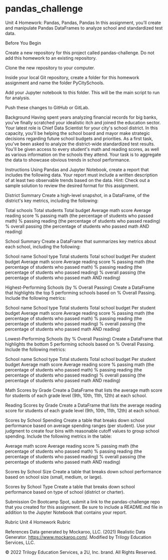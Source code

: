# pandas_challenge
Unit 4 Homework: Pandas, Pandas, Pandas
In this assignment, you’ll create and manipulate Pandas DataFrames to analyze school and standardized test data.

Before You Begin


Create a new repository for this project called pandas-challenge. Do not add this homework to an existing repository.


Clone the new repository to your computer.


Inside your local Git repository, create a folder for this homework assignment and name the folder PyCitySchools.


Add your Jupyter notebook to this folder. This will be the main script to run for analysis.


Push these changes to GitHub or GitLab.



Background
Having spent years analyzing financial records for big banks, you've finally scratched your idealistic itch and joined the education sector. Your latest role is Chief Data Scientist for your city's school district. In this capacity, you'll be helping the school board and mayor make strategic decisions regarding future school budgets and priorities.
As a first task, you've been asked to analyze the district-wide standardized test results. You'll be given access to every student's math and reading scores, as well as various information on the schools they attend. Your task is to aggregate the data to showcase obvious trends in school performance.

Instructions
Using Pandas and Jupyter Notebook, create a report that includes the following data. Your report must include a written description of at least two observable trends based on the data.
Hint: Check out a sample solution to review the desired format for this assignment.

District Summary
Create a high-level snapshot, in a DataFrame, of the district's key metrics, including the following:

Total schools
Total students
Total budget
Average math score
Average reading score
% passing math (the percentage of students who passed math)
% passing reading (the percentage of students who passed reading)
% overall passing (the percentage of students who passed math AND reading)


School Summary
Create a DataFrame that summarizes key metrics about each school, including the following:

School name
School type
Total students
Total school budget
Per student budget
Average math score
Average reading score
% passing math (the percentage of students who passed math)
% passing reading (the percentage of students who passed reading)
% overall passing (the percentage of students who passed math AND reading)


Highest-Performing Schools (by % Overall Passing)
Create a DataFrame that highlights the top 5 performing schools based on % Overall Passing. Include the following metrics:

School name
School type
Total students
Total school budget
Per student budget
Average math score
Average reading score
% passing math (the percentage of students who passed math)
% passing reading (the percentage of students who passed reading)
% overall passing (the percentage of students who passed math AND reading)


Lowest-Performing Schools (by % Overall Passing)
Create a DataFrame that highlights the bottom 5 performing schools based on % Overall Passing. Include the following metrics:

School name
School type
Total students
Total school budget
Per student budget
Average math score
Average reading score
% passing math (the percentage of students who passed math)
% passing reading (the percentage of students who passed reading)
% overall passing (the percentage of students who passed math AND reading)


Math Scores by Grade
Create a DataFrame that lists the average math score for students of each grade level (9th, 10th, 11th, 12th) at each school.

Reading Scores by Grade
Create a DataFrame that lists the average reading score for students of each grade level (9th, 10th, 11th, 12th) at each school.

Scores by School Spending
Create a table that breaks down school performance based on average spending ranges (per student). Use your judgment to create four bins with reasonable cutoff values to group school spending. Include the following metrics in the table:

Average math score
Average reading score
% passing math (the percentage of students who passed math)
% passing reading (the percentage of students who passed reading)
% overall passing (the percentage of students who passed math AND reading)


Scores by School Size
Create a table that breaks down school performance based on school size (small, medium, or large).

Scores by School Type
Create a table that breaks down school performance based on type of school (district or charter).

Submission
On Bootcamp Spot, submit a link to the pandas-challenge repo that you created for this assignment. Be sure to include a README.md file in addition to the Jupyter Notebook that contains your report.

Rubric
Unit 4 Homework Rubric


References
Data generated by Mockaroo, LLC. (2021) Realistic Data Generator. https://www.mockaroo.com/. Modified by Trilogy Education Services, LLC.

© 2022 Trilogy Education Services, a 2U, Inc. brand. All Rights Reserved.
